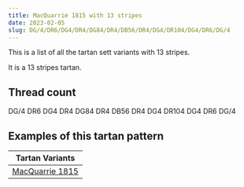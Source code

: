 ```yaml
---
title: MacQuarrie 1815 with 13 stripes
date: 2023-02-05
slug: DG/4/DR6/DG4/DR4/DG84/DR4/DB56/DR4/DG4/DR104/DG4/DR6/DG/4
---
```

This is a list of all the tartan sett variants with 13 stripes.

It is a 13 stripes tartan.


## Thread count
DG/4 DR6 DG4 DR4 DG84 DR4 DB56 DR4 DG4 DR104 DG4 DR6 DG/4

## Examples of this tartan pattern

| Tartan Variants |
|---------------|
| [MacQuarrie 1815](/variants/dg/4/dr6/dg4/dr4/dg84/dr4/db56/dr4/dg4/dr104/dg4/dr6/dg/4-db000052-dg11450d-draa0000)||
